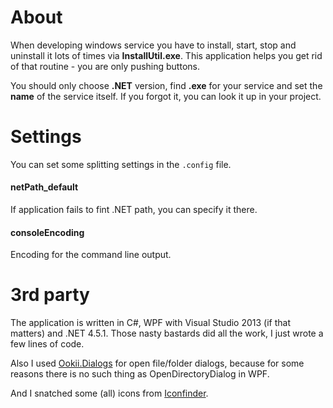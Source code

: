 About
=====
    
When developing windows service you have to install, start, stop and uninstall it lots of times via **InstallUtil.exe**. This application helps you get rid of that routine - you are only pushing buttons.

You should only choose **.NET** version, find **.exe** for your service and set the **name** of the service itself. If you forgot it, you can look it up in your project.

Settings
========

You can set some splitting settings in the `.config` file.

#### netPath_default

If application fails to fint .NET path, you can specify it there.

#### consoleEncoding

Encoding for the command line output.

3rd party
=========

The application is written in C#, WPF with Visual Studio 2013 (if that matters) and .NET 4.5.1. Those nasty bastards did all the work, I just wrote a few lines of code.

Also I used [Ookii.Dialogs](http://www.ookii.org/Software/Dialogs/) for open file/folder dialogs, because for some reasons there is no such thing as OpenDirectoryDialog in WPF.

And I snatched some (all) icons from [Iconfinder](https://www.iconfinder.com/).